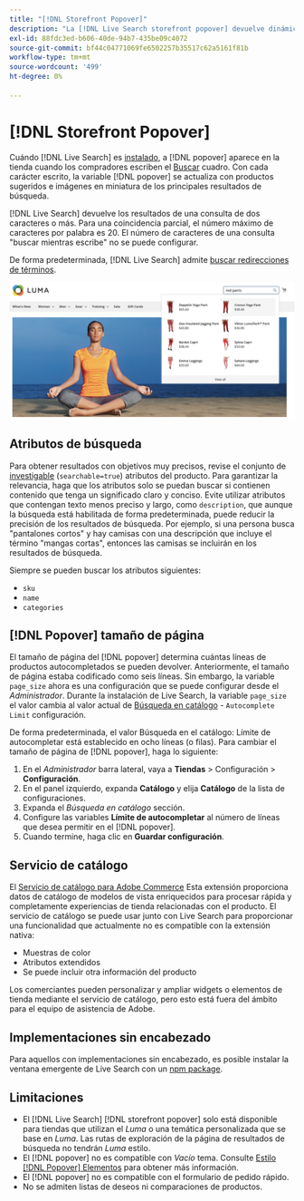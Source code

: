 ```yaml
---
title: "[!DNL Storefront Popover]"
description: "La [!DNL Live Search storefront popover] devuelve dinámicamente productos sugeridos y miniaturas."
exl-id: 88fdc3ed-b606-40de-94b7-435be09c4072
source-git-commit: bf44c04771069fe6502257b35517c62a5161f81b
workflow-type: tm+mt
source-wordcount: '499'
ht-degree: 0%

---
```


# [!DNL Storefront Popover]

Cuándo [!DNL Live Search] es [instalado](install.md), a [!DNL popover] aparece en la tienda cuando los compradores escriben el [Buscar](https://experienceleague.adobe.com/docs/commerce-admin/catalog/catalog/search/search.html#quick-search) cuadro. Con cada carácter escrito, la variable [!DNL popover] se actualiza con productos sugeridos e imágenes en miniatura de los principales resultados de búsqueda.

[!DNL Live Search] devuelve los resultados de una consulta de dos caracteres o más. Para una coincidencia parcial, el número máximo de caracteres por palabra es 20. El número de caracteres de una consulta &quot;buscar mientras escribe&quot; no se puede configurar.

De forma predeterminada, [!DNL Live Search] admite [buscar redirecciones de términos](https://experienceleague.adobe.com/docs/commerce-admin/catalog/catalog/search/search-terms.html).

![[!DNL Live Search popover]](assets/storefront-search-as-you-type.png)

## Atributos de búsqueda

Para obtener resultados con objetivos muy precisos, revise el conjunto de [investigable](https://experienceleague.adobe.com/docs/commerce-admin/catalog/product-attributes/product-attributes.html) (`searchable=true`) atributos del producto. Para garantizar la relevancia, haga que los atributos solo se puedan buscar si contienen contenido que tenga un significado claro y conciso. Evite utilizar atributos que contengan texto menos preciso y largo, como `description`, que aunque la búsqueda está habilitada de forma predeterminada, puede reducir la precisión de los resultados de búsqueda. Por ejemplo, si una persona busca &quot;pantalones cortos&quot; y hay camisas con una descripción que incluye el término &quot;mangas cortas&quot;, entonces las camisas se incluirán en los resultados de búsqueda.

Siempre se pueden buscar los atributos siguientes:

* `sku`
* `name`
* `categories`

## [!DNL Popover] tamaño de página

El tamaño de página del [!DNL popover] determina cuántas líneas de productos autocompletados se pueden devolver. Anteriormente, el tamaño de página estaba codificado como seis líneas. Sin embargo, la variable `page_size` ahora es una configuración que se puede configurar desde el *Administrador*. Durante la instalación de Live Search, la variable `page_size` el valor cambia al valor actual de [Búsqueda en catálogo](https://experienceleague.adobe.com/docs/commerce-admin/config/catalog/catalog.html) - `Autocomplete Limit` configuración.

De forma predeterminada, el valor Búsqueda en el catálogo: Límite de autocompletar está establecido en ocho líneas (o filas). Para cambiar el tamaño de página de [!DNL popover], haga lo siguiente:

1. En el *Administrador* barra lateral, vaya a **Tiendas** > Configuración > **Configuración**.
1. En el panel izquierdo, expanda **Catálogo** y elija **Catálogo** de la lista de configuraciones.
1. Expanda el *Búsqueda en catálogo* sección.
1. Configure las variables **Límite de autocompletar** al número de líneas que desea permitir en el [!DNL popover].
1. Cuando termine, haga clic en **Guardar configuración**.

## Servicio de catálogo

El [Servicio de catálogo para Adobe Commerce](../catalog-service/overview.md) Esta extensión proporciona datos de catálogo de modelos de vista enriquecidos para procesar rápida y completamente experiencias de tienda relacionadas con el producto. El servicio de catálogo se puede usar junto con Live Search para proporcionar una funcionalidad que actualmente no es compatible con la extensión nativa:

* Muestras de color
* Atributos extendidos
* Se puede incluir otra información del producto

Los comerciantes pueden personalizar y ampliar widgets o elementos de tienda mediante el servicio de catálogo, pero esto está fuera del ámbito para el equipo de asistencia de Adobe.

## Implementaciones sin encabezado

Para aquellos con implementaciones sin encabezado, es posible instalar la ventana emergente de Live Search con un [npm package](https://www.npmjs.com/package/@magento/ds-livesearch-storefront-utils).

## Limitaciones

* El [!DNL Live Search] [!DNL storefront popover] solo está disponible para tiendas que utilizan el *Luma* o una temática personalizada que se base en *Luma*. Las rutas de exploración de la página de resultados de búsqueda no tendrán *Luma* estilo.
* El [!DNL popover] no es compatible con *Vacío* tema. Consulte [Estilo [!DNL Popover] Elementos](storefront-popover-styling.md) para obtener más información.
* El [!DNL popover] no es compatible con el formulario de pedido rápido.
* No se admiten listas de deseos ni comparaciones de productos.
